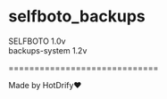 # selfboto_backups
SELFBOTO 1.0v  
backups-system 1.2v

=============================

Made by HotDrify❤️
